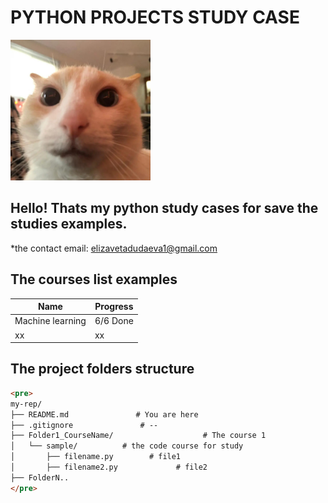 # PYTHON PROJECTS STUDY CASE

<img src="kott.jpg" width="224" height="225">

## Hello! Thats my python study cases for save the studies examples. 
*the contact email:
elizavetadudaeva1@gmail.com


## The courses list examples
|Name  | Progress |
| ------------- | ------------- |
| Machine learning | 6/6 Done|
| xx  | xx |


## The project folders structure
```html
<pre>
my-rep/
├── README.md               # You are here
├── .gitignore               # --
├── Folder1_CourseName/                    # The course 1
│   └── sample/          # the code course for study
│       ├── filename.py        # file1
│       ├── filename2.py             # file2
├── FolderN..
</pre>

